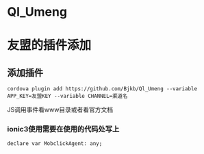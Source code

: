 # Ql_Umeng
# 友盟的插件添加
## 添加插件

`cordova plugin add https://github.com/Bjkb/Ql_Umeng --variable APP_KEY=友盟KEY --variable CHANNEL=渠道名`

JS调用事件看www目录或者看官方文档

### ionic3使用需要在使用的代码处写上 
`declare var MobclickAgent: any;`
